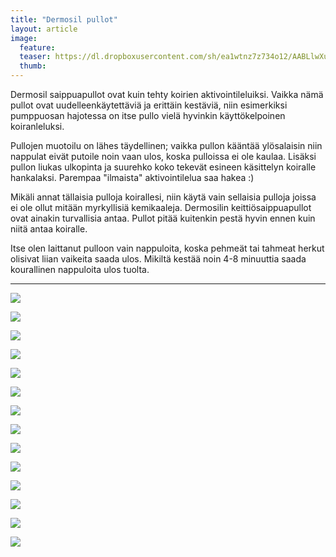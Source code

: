 ```yaml
---
title: "Dermosil pullot"
layout: article
image:
  feature:
  teaser: https://dl.dropboxusercontent.com/sh/ea1wtnz7z734o12/AABLlwXu_1DoM3oKU5GJMsMza/aktivointi/dermosil-pullot/DSC50022-245px.jpg
  thumb:
---
```


Dermosil saippuapullot ovat kuin tehty koirien aktivointileluiksi. Vaikka nämä pullot ovat uudelleenkäytettäviä ja erittäin kestäviä, niin esimerkiksi pumppuosan hajotessa on itse pullo vielä hyvinkin käyttökelpoinen koiranleluksi.

Pullojen muotoilu on lähes täydellinen; vaikka pullon kääntää ylösalaisin niin nappulat eivät putoile noin vaan ulos, koska pulloissa ei ole kaulaa. Lisäksi pullon liukas ulkopinta ja suurehko koko tekevät esineen käsittelyn koiralle hankalaksi. Parempaa "ilmaista" aktivointilelua saa hakea :)

Mikäli annat tällaisia pulloja koirallesi, niin käytä vain sellaisia pulloja joissa ei ole ollut mitään myrkyllisiä kemikaaleja. Dermosilin keittiösaippuapullot ovat ainakin turvallisia antaa. Pullot pitää kuitenkin pestä hyvin ennen kuin niitä antaa koiralle.

Itse olen laittanut pulloon vain nappuloita, koska pehmeät tai tahmeat herkut olisivat liian vaikeita saada ulos. Mikiltä kestää noin 4-8 minuuttia saada kourallinen nappuloita ulos tuolta.

---

[![](https://dl.dropboxusercontent.com/sh/ea1wtnz7z734o12/AAAkivT2Ki9yuOsXg-kopOzTa/aktivointi/dermosil-pullot/DSC50023-800px.jpg)](https://dl.dropboxusercontent.com/sh/ea1wtnz7z734o12/AADd-QFrnrNyr5lkVSaHNZcba/aktivointi/dermosil-pullot/DSC50023.jpg)

[![](https://dl.dropboxusercontent.com/sh/ea1wtnz7z734o12/AAAsu5DmClnV6WLXad0EJp5-a/aktivointi/dermosil-pullot/DSC50029-800px.jpg)](https://dl.dropboxusercontent.com/sh/ea1wtnz7z734o12/AACQV0CKY2lh6wqknax6oKSoa/aktivointi/dermosil-pullot/DSC50029.jpg)

[![](https://dl.dropboxusercontent.com/sh/ea1wtnz7z734o12/AABg4_gC9SBDTr8XHHfgZ9vQa/aktivointi/dermosil-pullot/DSC50064-800px.jpg)](https://dl.dropboxusercontent.com/sh/ea1wtnz7z734o12/AAAsWIGKdxNHULaf1qustKSBa/aktivointi/dermosil-pullot/DSC50064.jpg)

[![](https://dl.dropboxusercontent.com/sh/ea1wtnz7z734o12/AAAQBFvm2J80HAWnitcDVHmJa/aktivointi/dermosil-pullot/DSC50092-800px.jpg)](https://dl.dropboxusercontent.com/sh/ea1wtnz7z734o12/AADIG3gBYrRV1_Vi2rQDUADma/aktivointi/dermosil-pullot/DSC50092.jpg)

[![](https://dl.dropboxusercontent.com/sh/ea1wtnz7z734o12/AAB-vlBWdzbIdL9leIrp_2vOa/aktivointi/dermosil-pullot/DSC50188-800px.jpg)](https://dl.dropboxusercontent.com/sh/ea1wtnz7z734o12/AACvbEqZTn8KzrMKstDxXhqua/aktivointi/dermosil-pullot/DSC50188.jpg)

[![](https://dl.dropboxusercontent.com/sh/ea1wtnz7z734o12/AAD-bY9QgVl3JbHX7-B_TuGSa/aktivointi/dermosil-pullot/DSC50313-800px.jpg)](https://dl.dropboxusercontent.com/sh/ea1wtnz7z734o12/AADO9EDmyW38oNI7ZTsicFj-a/aktivointi/dermosil-pullot/DSC50313.jpg)

[![](https://dl.dropboxusercontent.com/sh/ea1wtnz7z734o12/AACuL-N-yaXMwiL-Mut_JxS2a/aktivointi/dermosil-pullot/DSC50388-800px.jpg)](https://dl.dropboxusercontent.com/sh/ea1wtnz7z734o12/AACPM_sL10a0cpl1jD-Rm0OGa/aktivointi/dermosil-pullot/DSC50388.jpg)

[![](https://dl.dropboxusercontent.com/sh/ea1wtnz7z734o12/AADCMtstECWlTceSGOOMg40ha/aktivointi/dermosil-pullot/DSC50345-800px.jpg)](https://dl.dropboxusercontent.com/sh/ea1wtnz7z734o12/AABkzwBvpHfZPalhJOlFRxcUa/aktivointi/dermosil-pullot/DSC50345.jpg)

[![](https://dl.dropboxusercontent.com/sh/ea1wtnz7z734o12/AABH3jLlu3jkDJue0akI5kf7a/aktivointi/dermosil-pullot/DSC50022-800px.jpg)](https://dl.dropboxusercontent.com/sh/ea1wtnz7z734o12/AADC-rnBg3gvLZ33WDJex327a/aktivointi/dermosil-pullot/DSC50022.jpg)

[![](https://dl.dropboxusercontent.com/sh/ea1wtnz7z734o12/AADKJWzCqjAezb88XkzqpifRa/aktivointi/dermosil-pullot/DS05853-800px.jpg)](https://dl.dropboxusercontent.com/sh/ea1wtnz7z734o12/AAAIuF6UjY-BTJTcrvdZWosqa/aktivointi/dermosil-pullot/DS05853.jpg)

[![](https://dl.dropboxusercontent.com/sh/ea1wtnz7z734o12/AAAhpHer8wCdg1_nvA4uqFPNa/aktivointi/dermosil-pullot/DS05890-800px.jpg)](https://dl.dropboxusercontent.com/sh/ea1wtnz7z734o12/AADIILhxRw0ExTmdiXCqcIsba/aktivointi/dermosil-pullot/DS05890.jpg)

[![](https://dl.dropboxusercontent.com/sh/ea1wtnz7z734o12/AADH3aw6r6LdO0KzVsPJE0g4a/aktivointi/dermosil-pullot/DS05892-800px.jpg)](https://dl.dropboxusercontent.com/sh/ea1wtnz7z734o12/AAC3T5W7ggnUo-hne1RJY1Sea/aktivointi/dermosil-pullot/DS05892.jpg)

[![](https://dl.dropboxusercontent.com/sh/ea1wtnz7z734o12/AADuNh9YkHzZPk-lkb_pokhRa/aktivointi/dermosil-pullot/DS05962-800px.jpg)](https://dl.dropboxusercontent.com/sh/ea1wtnz7z734o12/AAAsSj8PnVYEtPgL6kXj16_4a/aktivointi/dermosil-pullot/DS05962.jpg)

[![](https://dl.dropboxusercontent.com/sh/ea1wtnz7z734o12/AAAG3HiTG_WyO9i_f8Bmn8P6a/aktivointi/dermosil-pullot/DS05963-800px.jpg)](https://dl.dropboxusercontent.com/sh/ea1wtnz7z734o12/AACGklajDQfLrF-tQyu7yeWLa/aktivointi/dermosil-pullot/DS05963.jpg)
